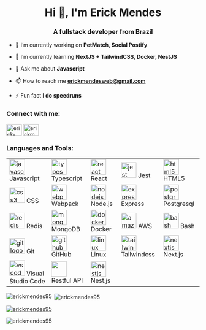 <h1 align="center">Hi 👋, I'm Erick Mendes</h1>
<h3 align="center">A fullstack developer from Brazil</h3>

- 🔭 I’m currently working on **PetMatch, Social Postify**

- 🌱 I’m currently learning **NextJS + TailwindCSS, Docker, NestJS**

- 💬 Ask me about **Javascript**

- 📫 How to reach me **erickmendesweb@gmail.com**

- ⚡ Fun fact **I do speedruns**

<h3 align="left">Connect with me:</h3>
<p align="left">
<a href="https://linkedin.com/in/erick-mendes-46b718142" target="blank"><img align="center" src="https://raw.githubusercontent.com/rahuldkjain/github-profile-readme-generator/master/src/images/icons/Social/linked-in-alt.svg" alt="erick-mendes-46b718142" height="30" width="40" /></a>
<a href="https://instagram.com/erickmendeds" target="blank"><img align="center" src="https://raw.githubusercontent.com/rahuldkjain/github-profile-readme-generator/master/src/images/icons/Social/instagram.svg" alt="erickmendeds" height="30" width="40" /></a>
</p>

<h3 align="left">Languages and Tools:</h3>
<table >
    <tbody>
      <tr>
        <td>
          <img src="https://cdn.jsdelivr.net/gh/devicons/devicon/icons/javascript/javascript-original.svg" height="40" alt="javascript logo"  />
           Javascript
        </td>
        <td>
          <img src="https://cdn.jsdelivr.net/gh/devicons/devicon/icons/typescript/typescript-original.svg" height="40" alt="typescript logo"  />
           Typescript
        </td>
        <td>
          <img src="https://cdn.jsdelivr.net/gh/devicons/devicon/icons/react/react-original.svg" height="40" alt="react logo"  />
           React
        </td>
        <td>
          <img src="https://cdn.jsdelivr.net/gh/devicons/devicon/icons/jest/jest-plain.svg" height="40" alt="jest logo"  />
           Jest
        </td>
        <td>
          <img src="https://cdn.jsdelivr.net/gh/devicons/devicon/icons/html5/html5-original.svg" height="40" alt="html5 logo"  />
           HTML5
        </td>
      </tr>      
      <tr>
        <td>
          <img src="https://cdn.jsdelivr.net/gh/devicons/devicon/icons/css3/css3-original.svg" height="40" alt="css3 logo"  />
           CSS
        </td>
        <td>
          <img src="https://cdn.jsdelivr.net/gh/devicons/devicon/icons/webpack/webpack-original.svg" height="40" alt="webpack logo"  />
          Webpack
        </td>
        <td>
          <img src="https://cdn.jsdelivr.net/gh/devicons/devicon/icons/nodejs/nodejs-original.svg" height="40" alt="nodejs logo"  />
           Node.js
        </td>
        <td>
          <img src="https://skillicons.dev/icons?i=express" height="40" alt="express logo"  />
           Express
        </td>
        <td>
          <img src="https://cdn.jsdelivr.net/gh/devicons/devicon/icons/postgresql/postgresql-original.svg" height="40" alt="postgresql logo"  />
           Postgresql
        </td>
      </tr>
      <tr>
        <td>
          <img src="https://cdn.jsdelivr.net/gh/devicons/devicon/icons/redis/redis-original.svg" height="40" alt="redis logo"  />
           Redis
        </td>
        <td>
          <img src="https://cdn.jsdelivr.net/gh/devicons/devicon/icons/mongodb/mongodb-original.svg" height="40" alt="mongodb logo"  />
           MongoDB
        </td>
        <td>
          <img src="https://cdn.jsdelivr.net/gh/devicons/devicon/icons/docker/docker-original.svg" height="40" alt="docker logo"  />
           Docker
        </td>
        <td>
          <img src="https://cdn.jsdelivr.net/gh/devicons/devicon/icons/amazonwebservices/amazonwebservices-original.svg" height="40" alt="amazonwebservices logo"  />
           AWS
        </td>
        <td>
          <img src="https://cdn.simpleicons.org/gnubash/4EAA25" height="40" alt="bash logo"  />
           Bash
        </td>
      </tr>
      <tr>
        <td>
          <img src="https://cdn.jsdelivr.net/gh/devicons/devicon/icons/git/git-original.svg" height="40" alt="git logo"  />
           Git
        </td>
        <td>
          <img src="https://skillicons.dev/icons?i=github" height="40" alt="github logo"  />
           GitHub
        </td>
        <td>
          <img src="https://skillicons.dev/icons?i=linux" height="40" alt="linux logo"  />
           Linux
        </td>
         <td>
          <img src="https://cdn.simpleicons.org/tailwindcss/06B6D4" height="40" alt="tailwindcss logo"  />         
           Tailwindcss
        </td>
        <td>          
          <img src="https://skillicons.dev/icons?i=nextjs" height="40" alt="nextjs logo"  />
           Next.js
        </td>
      </tr>
      <tr>
        <td>
          <img src="https://cdn.simpleicons.org/visualstudiocode/007ACC" height="40" alt="vscode logo"   />
           Visual Studio Code
        </td>
        <td>
          <img src="https://github.com/ErickMendes95/ErickMendes95/assets/88746995/3140e3fc-f6dd-4003-bbb7-12d59e7e646f" width="40" />
           Restful API
        </td>
        <td>
          <img src="https://skillicons.dev/icons?i=nestjs" width="40" alt="nestjs logo"/>
           Nest.js
        </td>
      </tr>
    </tbody>
  </table>

<p><img align="left" src="https://github-readme-stats.vercel.app/api/top-langs?username=erickmendes95&show_icons=true&locale=en&layout=compact" alt="erickmendes95" /></p>

<p>&nbsp;<img align="center" src="https://github-readme-stats.vercel.app/api?username=erickmendes95&show_icons=true&locale=en" alt="erickmendes95" /></p>

<p align="left"> <a href="https://github.com/ryo-ma/github-profile-trophy"><img src="https://github-profile-trophy.vercel.app/?username=erickmendes95" alt="erickmendes95" /></a> </p>

<p align="left"> <img src="https://komarev.com/ghpvc/?username=erickmendes95&label=Profile%20views&color=0e75b6&style=flat" alt="erickmendes95" /> </p>
